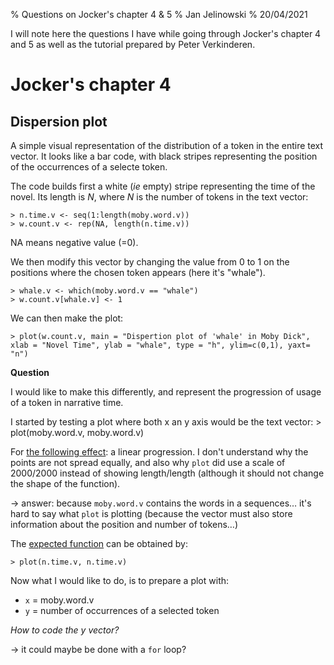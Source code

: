 % Questions on Jocker's chapter 4 & 5
% Jan Jelinowski
% 20/04/2021


I will note here the questions I have while going through Jocker's chapter 4 and 5 as well as the tutorial prepared by Peter Verkinderen.

# Jocker's chapter 4

## Dispersion plot

A simple visual representation of the distribution of a token in the entire text vector.
It looks like a bar code, with black stripes representing the position of the occurrences of a selecte token. 

The code builds first a white (*ie* empty) stripe representing the time of the novel. 
Its length is *N*, where *N* is the number of tokens in the text vector:

    > n.time.v <- seq(1:length(moby.word.v))  
    > w.count.v <- rep(NA, length(n.time.v))

NA means negative value (=0).

We then modify this vector by changing the value from 0 to 1 on the positions where the chosen token appears (here it's "whale").

    > whale.v <- which(moby.word.v == "whale")  
    > w.count.v[whale.v] <- 1

We can then make the plot:

    > plot(w.count.v, main = "Dispertion plot of 'whale' in Moby Dick", xlab = "Novel Time", ylab = "whale", type = "h", ylim=c(0,1), yaxt= "n")

**Question**

I would like to make this differently, and represent the progression of usage of a token in narrative time.

I started by testing a plot where both x an y axis would be the text vector:
    > plot(moby.word.v, moby.word.v)

For [the following effect](test_plot_mobywordv_R.png): a linear progression.
I don't understand why the points are not spread equally, and also why `plot` did use a scale of 2000/2000 instead of showing length/length (although it should not change the shape of the function).

→ answer: because `moby.word.v` contains the words in a sequences… it's hard to say what `plot` is plotting (because the vector must also store information about the position and number of tokens…)

The [expected function](plot_ntimev_R.png) can be obtained by:

    > plot(n.time.v, n.time.v)

Now what I would like to do, is to prepare a plot with:

- `x` = moby.word.v
- `y` = number of occurrences of a selected token

*How to code the y vector?*

→ it could maybe be done with a `for` loop?




